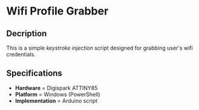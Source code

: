 # Wifi Profile Grabber
## Decription
This is a simple *keystroke injection* script designed for grabbing user's wifi credentials. 
## Specifications
* **Hardware** = Digispark ATTINY85
* **Platform** = Windows (PowerShell)
* **Implementation** = Arduino script
